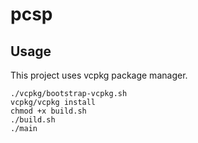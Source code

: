 # pcsp

## Usage 

This project uses vcpkg package manager.

```
./vcpkg/bootstrap-vcpkg.sh
vcpkg/vcpkg install 
chmod +x build.sh
./build.sh
./main
```
